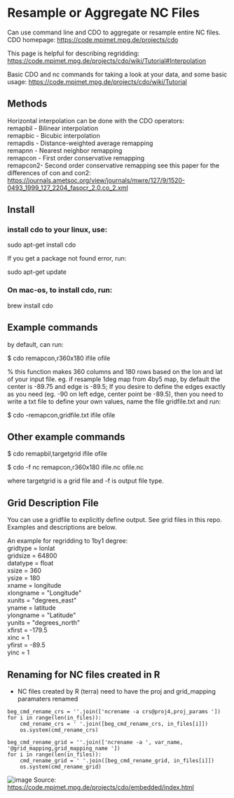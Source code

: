 # Resample or Aggregate NC Files

Can use command line and CDO to aggregate or resample entire NC files. CDO homepage: https://code.mpimet.mpg.de/projects/cdo  

This page is helpful for describing regridding: https://code.mpimet.mpg.de/projects/cdo/wiki/Tutorial#Interpolation  

Basic CDO and nc commands for taking a look at your data, and some basic usage: https://code.mpimet.mpg.de/projects/cdo/wiki/Tutorial  

## Methods
Horizontal interpolation can be done with the CDO operators:  
remapbil - Bilinear interpolation  
remapbic - Bicubic interpolation  
remapdis - Distance-weighted average remapping  
remapnn - Nearest neighbor remapping  
remapcon - First order conservative remapping  
remapcon2- Second order conservative remapping 
see this paper for the differences of con and con2: https://journals.ametsoc.org/view/journals/mwre/127/9/1520-0493_1999_127_2204_fasocr_2.0.co_2.xml

## Install
### install cdo to your linux, use:

sudo apt-get install cdo

If you get a package not found error, run:

sudo apt-get update

### On mac-os, to install cdo, run:

brew install cdo

## Example commands
by default, can run:

$ cdo remapcon,r360x180 ifile ofile

% this function makes 360 columns and 180 rows based on the lon and lat of your input file.
eg. if resample 1deg map from 4by5 map, by default the center is -89.75 and edge is -89.5;
If you desire to define the edges exactly as you need (eg. -90 on left edge, center point be -89.5),
then you need to write a txt file to define your own values, name the file gridfile.txt and run:

$ cdo -remapcon,gridfile.txt ifile ofile


## Other example commands
$ cdo remapbil,targetgrid ifile ofile

$ cdo -f nc remapcon,r360x180 ifile.nc ofile.nc

where targetgrid is a grid file and -f is output file type.

## Grid Description File

You can use a gridfile to explicitly define output. See grid files in this repo. Examples and descriptions are below.

An example for regridding to 1by1 degree:  
gridtype  = lonlat  
gridsize  = 64800  
datatype  = float  
xsize     = 360  
ysize     = 180  
xname     = longitude  
xlongname = "Longitude"  
xunits    = "degrees_east"  
yname     = latitude  
ylongname = "Latitude"  
yunits    = "degrees_north"  
xfirst    = -179.5  
xinc      = 1  
yfirst    = -89.5  
yinc      = 1  

## Renaming for NC files created in R

* NC files created by R (terra) need to have the proj and grid_mapping paramaters renamed
```
beg_cmd_rename_crs = ''.join(['ncrename -a crs@proj4,proj_params '])
for i in range(len(in_files)):
    cmd_rename_crs = ' '.join([beg_cmd_rename_crs, in_files[i]])
    os.system(cmd_rename_crs)
    
beg_cmd_rename_grid = ''.join(['ncrename -a ', var_name, '@grid_mapping,grid_mapping_name '])
for i in range(len(in_files)):
    cmd_rename_grid = ' '.join([beg_cmd_rename_grid, in_files[i]])
    os.system(cmd_rename_grid)
```

![image](https://user-images.githubusercontent.com/31934468/136450401-caf21d8a-9e02-4591-9b00-c2ef5002dadb.png)
Source: https://code.mpimet.mpg.de/projects/cdo/embedded/index.html

